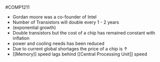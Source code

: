 #COMP1211 
- Gordan moore was a co-founder of Intel
- Number of Transistors will double every 1 - 2 years
- (exponential growth)
- Double transistors but the cost of a chip has remained constant with inflation
- power and cooling needs has been reduced
- Due to current global shortages the price of a chip is $\uparrow$
- [[Memory]] speed lags behind [[Central Processing Unit]] speed